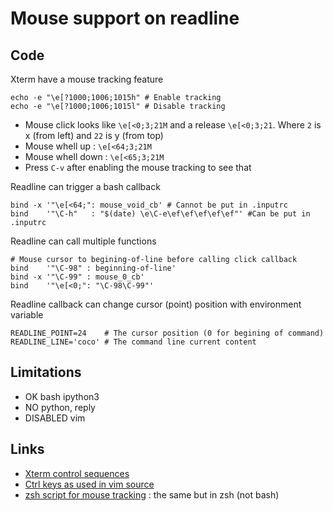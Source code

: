 # Mouse support on readline


## Code

Xterm have a mouse tracking feature

	echo -e "\e[?1000;1006;1015h" # Enable tracking
	echo -e "\e[?1000;1006;1015l" # Disable tracking

* Mouse click looks like `\e[<0;3;21M` and a release `\e[<0;3;21`. Where `2` is x (from left) and `22` is y (from top)  
* Mouse whell up : `\e[<64;3;21M`
* Mouse whell down : `\e[<65;3;21M`
* Press `C-v` after enabling the mouse tracking to see that

Readline can trigger a bash callback

	bind -x '"\e[<64;": mouse_void_cb' # Cannot be put in .inputrc
	bind    '"\C-h"   : "$(date) \e\C-e\ef\ef\ef\ef\ef"' #Can be put in .inputrc

Readline can call multiple functions

	# Mouse cursor to begining-of-line before calling click callback
	bind    '"\C-98" : beginning-of-line'
	bind -x '"\C-99" : mouse_0_cb'
	bind    '"\e[<0;": "\C-98\C-99"'

Readline callback can change cursor (point) position with environment variable

	READLINE_POINT=24    # The cursor position (0 for begining of command)
	READLINE_LINE='coco' # The command line current content

## Limitations

* OK bash ipython3
* NO python, reply
* DISABLED vim

## Links

* [Xterm control sequences](https://invisible-island.net/xterm/ctlseqs/ctlseqs.html)
* [Ctrl keys as used in vim source](https://github.com/vim/vim/blob/master/src/libvterm/doc/seqs.txt)
* [zsh script for mouse tracking](https://github.com/stephane-chazelas/misc-scripts/blob/master/mouse.zsh) : the same but in zsh (not bash)

